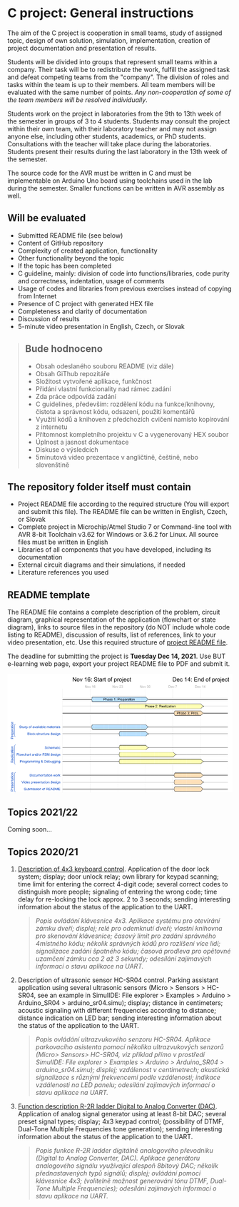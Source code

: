 # C project: General instructions

The aim of the C project is cooperation in small teams, study of assigned topic, design of own solution, simulation, implementation, creation of project documentation and presentation of results.

Students will be divided into groups that represent small teams within a company. Their task will be to redistribute the work, fulfill the assigned task and defeat competing teams from the "company". The division of roles and tasks within the team is up to their members. All team members will be evaluated with the same number of points. _Any non-cooperation of some of the team members will be resolved individually_.

Students work on the project in laboratories from the 9th to 13th week of the semester in groups of 3 to 4 students. Students may consult the project within their own team, with their laboratory teacher and may not assign anyone else, including other students, academics, or PhD students. Consultations with the teacher will take place during the laboratories. Students present their results during the last laboratory in the 13th week of the semester.

The source code for the AVR must be written in C and must be implementable on Arduino Uno board using toolchains used in the lab during the semester. Smaller functions can be written in AVR assembly as well.

## Will be evaluated

* Submitted README file (see below)
* Content of GitHub repository
* Complexity of created application, functionality
* Other functionality beyond the topic
* If the topic has been completed
* C guideline, mainly: division of code into functions/libraries, code purity and correctness, indentation, usage of comments
* Usage of codes and libraries from previous exercises instead of copying from Internet
* Presence of C project with generated HEX file
* Completeness and clarity of documentation
* Discussion of results
* 5-minute video presentation in English, Czech, or Slovak

> ## Bude hodnoceno
>
> * Obsah odeslaného souboru README (viz dále)
> * Obsah GiThub repozitáře
> * Složitost vytvořené aplikace, funkčnost
> * Přidání vlastní funkcionality nad rámec zadání
> * Zda práce odpovídá zadání
> * C guidelines, především: rozdělení kódu na funkce/knihovny, čistota a správnost kódu, odsazení, použití komentářů
> * Využití kódů a knihoven z předchozích cvičení namísto kopírování z internetu
> * Přítomnost kompletního projektu v C a vygenerovaný HEX soubor
> * Úplnost a jasnost dokumentace
> * Diskuse o výsledcích
> * 5minutová video prezentace v angličtině, češtině, nebo slovenštině
>

## The repository folder itself must contain

* Project README file according to the required structure (You will export and submit this file). The README file can be written in English, Czech, or Slovak
* Complete project in Microchip/Atmel Studio 7 or Command-line tool with AVR 8-bit Toolchain v3.62 for Windows or 3.6.2 for Linux. All source files must be written in English
* Libraries of all components that you have developed, including its documentation
* External circuit diagrams and their simulations, if needed
* Literature references you used

## README template

The README file contains a complete description of the problem, circuit diagram, graphical representation of the application (flowchart or state diagram), links to source files in the repository (do NOT include whole code listing to README), discussion of results, list of references, link to your video presentation, etc. Use this required structure of [project README file](Project.md).

The deadline for submitting the project is **Tuesday Dec 14, 2021**. Use BUT e-learning web page, export your project README file to PDF and submit it.

![project schedule](Images/wavedrom.png)

## Topics 2021/22

Coming soon...

## Topics 2020/21

1. [Description of 4x3 keyboard control](https://github.com/dkorbey/Door-Lock-Project). Application of the door lock system; display; door unlock relay; own library for keypad scanning; time limit for entering the correct 4-digit code; several correct codes to distinguish more people; signaling of entering the wrong code; time delay for re-locking the lock approx. 2 to 3 seconds; sending interesting information about the status of the application to the UART.

   > *Popis ovládání klávesnice 4x3. Aplikace systému pro otevírání zámku dveří; displej; relé pro odemknutí dveří; vlastní knihovna pro skenování klávesnice; časový limit pro zadání správného 4místného kódu; několik správných kódů pro rozlišení více lidí; signalizace zadání špatného kódu; časová prodleva pro opětovné uzamčení zámku cca 2 až 3 sekundy; odesílání zajímavých informací o stavu aplikace na UART.*
   >

2. Description of ultrasonic sensor HC-SR04 control. Parking assistant application using several ultrasonic sensors (Micro > Sensors > HC-SR04, see an example in SimulIDE: File explorer > Examples > Arduino > Arduino_SR04 > arduino_sr04.simu); display; distance in centimeters; acoustic signaling with different frequencies according to distance; distance indication on LED bar; sending interesting information about the status of the application to the UART.

   > *Popis ovládání ultrazvukového senzoru HC-SR04. Aplikace parkovacího asistenta pomocí několika ultrazvukových senzorů (Micro> Sensors> HC-SR04, viz příklad přímo v prostředí SimulIDE: File explorer > Examples > Arduino > Arduino_SR04 > arduino_sr04.simu); displej; vzdálenost v centimetrech; akustická signalizace s různými frekvencemi podle vzdálenosti; indikace vzdálenosti na LED panelu; odesílání zajímavých informací o stavu aplikace na UART.*
   >

3. [Function description R-2R ladder Digital to Analog Converter (DAC)](https://github.com/vymaztom/Digital-electronics-2/tree/master/Labs/Projekt). Application of analog signal generator using at least 8-bit DAC; several preset signal types; display; 4x3 keypad control; (possibility of DTMF, Dual-Tone Multiple Frequencies tone generation); sending interesting information about the status of the application to the UART.

   > *Popis funkce R-2R ladder digitálně analogového převodníku (Digital to Analog Converter, DAC). Aplikace generátoru analogového signálu využívající alespoň 8bitový DAC; několik přednastavených typů signálů; displej; ovládání pomocí klávesnice 4x3; (volitelně možnost generování tónu DTMF, Dual-Tone Multiple Frequencies); odesílání zajímavých informací o stavu aplikace na UART.*
   >
